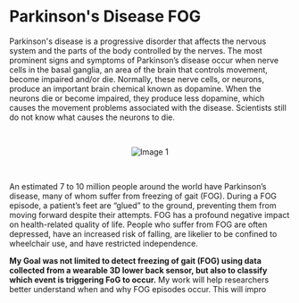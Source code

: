 # Parkinson's Disease FOG

Parkinson's disease is a progressive disorder that affects the nervous system and the parts
of the body controlled by the nerves. The most prominent signs and symptoms of Parkinson’s
disease occur when nerve cells in the basal ganglia, an area of the brain that controls movement,
become impaired and/or die. Normally, these nerve cells, or neurons, produce an important brain
chemical known as dopamine. When the neurons die or become impaired, they produce less dopamine,
which causes the movement problems associated with the disease. Scientists still do not know
what causes the neurons to die.

<br>

<p align="center">
    <img src="https://github.com/Harsh-Yadav-02/Parkinson-s-Disease-FOG-/assets/75542099/8f7e3e1f-c9f5-4d3c-963a-5239a290b9a6" alt="Image 1">
</p>

<br>

An estimated 7 to 10 million people around the world have Parkinson’s
disease, many of whom suffer from freezing of gait (FOG). During a FOG episode, a patient’s
feet are “glued” to the ground, preventing them from moving forward despite their attempts.
FOG has a profound negative impact on health-related quality of life. People who suffer from
FOG are often depressed, have an increased risk of falling, are likelier to be confined to
wheelchair use, and have restricted independence.

**My Goal was not limited to detect freezing of gait (FOG) using data collected from a wearable
3D lower back sensor, but also to classify which event is triggering FoG to occur.** My work will
help researchers better understand when and why FOG episodes occur. This will impro

